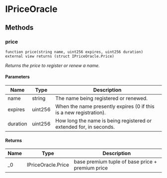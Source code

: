# IPriceOracle









## Methods

### price

```solidity
function price(string name, uint256 expires, uint256 duration) external view returns (struct IPriceOracle.Price)
```



*Returns the price to register or renew a name.*

#### Parameters

| Name | Type | Description |
|---|---|---|
| name | string | The name being registered or renewed. |
| expires | uint256 | When the name presently expires (0 if this is a new registration). |
| duration | uint256 | How long the name is being registered or extended for, in seconds. |

#### Returns

| Name | Type | Description |
|---|---|---|
| _0 | IPriceOracle.Price | base premium tuple of base price + premium price |




